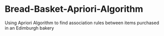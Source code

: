 # Bread-Basket-Apriori-Algorithm
Using Apriori Algorithm to find association rules between items purchased in an Edimburgh bakery
